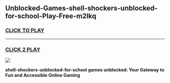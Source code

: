 
## Unblocked-Games-shell-shockers-unblocked-for-school-Play-Free-m2lkq
<h3>
<a href="https://premium76.site?title=shell-shockers-unblocked-for-school&ref=21A">CLICK TO PLAY</a></h3>
<hr>

<h3>
<a href="https://premium76.site?title=shell-shockers-unblocked-for-school&ref=21A">CLICK 2 PLAY</a>
  
</h3>

<a href="https://premium76.site?title=shell-shockers-unblocked-for-school&ref=21A"><img src="https://clearcache.store/games.png"></a>


**shell-shockers-unblocked-for-school games unblocked: Your Gateway to Fun and Accessible Online Gaming**
